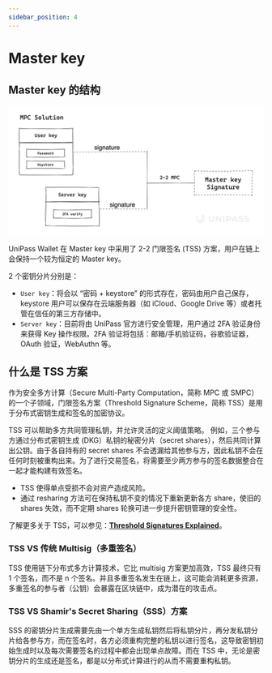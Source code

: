 ```yaml
---
sidebar_position: 4
---
```


# Master key

## Master key 的结构

![mpc-solution.png](./img/mpc-solution.png)

UniPass Wallet 在 Master key 中采用了 2-2 门限签名 (TSS) 方案，用户在链上会保持一个较为恒定的 Master key。

2 个密钥分片分别是：

- `User key`：将会以 “密码 + keystore” 的形式存在，密码由用户自己保存，keystore 用户可以保存在云端服务器（如 iCloud、Google Drive 等）或者托管在信任的第三方存储中。
- `Server key`：目前将由 UniPass 官方进行安全管理，用户通过 2FA 验证身份来获得 Key 操作权限。2FA 验证将包括：邮箱/手机验证码，谷歌验证器，OAuth 验证，WebAuthn 等。

## 什么是 TSS 方案

作为安全多方计算（Secure Multi-Party Computation，简称 MPC 或 SMPC）的一个子领域，门限签名方案（Threshold Signature Scheme，简称 TSS）是用于分布式密钥生成和签名的加密协议。

TSS 可以帮助多方共同管理私钥，并允许灵活的定义阈值策略。 例如，三个参与方通过分布式密钥生成 (DKG）私钥的秘密分片（secret shares），然后共同计算出公钥。由于各自持有的 secret shares 不会透漏给其他参与方，因此私钥不会在任何时刻被重构出来。为了进行交易签名，将需要至少两方参与的签名数据整合在一起才能构建有效签名。

- TSS 使得单点受损不会对资产造成风险。
- 通过 resharing 方法可在保持私钥不变的情况下重新更新各方 share，使旧的 shares 失效，而不定期 shares 轮换可进一步提升密钥管理的安全性。

了解更多关于 TSS，可以参见：[**Threshold Signatures Explained**](https://academy.binance.com/en/articles/threshold-signatures-explained)。

### TSS VS 传统 Multisig（多重签名）

TSS 使用链下分布式多方计算技术，它比 multisig 方案更加高效，TSS 最终只有 1 个签名，而不是 n 个签名。并且多重签名发生在链上，这可能会消耗更多资源，多重签名的参与者（公钥）会暴露在区块链中，成为潜在的攻击点。

### TSS VS Shamir's Secret Sharing（SSS）方案

SSS 的密钥分片生成需要先由一个单方生成私钥然后将私钥分片，再分发私钥分片给各参与方，而在签名时，各方必须重构完整的私钥以进行签名，这导致密钥初始生成时以及每次需要签名的过程中都会出现单点故障。而在 TSS 中，无论是密钥分片的生成还是签名，都是以分布式计算进行的从而不需要重构私钥。
